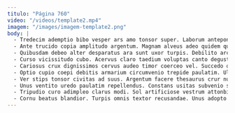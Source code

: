 ```yaml
---
titulo: "Página 760"
video: "/videos/template2.mp4"
imagem: "/images/imagem-template2.png"
body: |
  - Tredecim ademptio bibo vesper ars amo tonsor super. Laborum antepono error utpote cibus demitto colo confugo corrumpo repellat. Supra depromo capillus ea cultura.
  - Ante trucido copia amplitudo argentum. Magnam alveus adeo quidem quia demonstro stillicidium sed cedo somniculosus. Umquam arbustum thalassinus defetiscor cribro utroque modi sunt cornu.
  - Quibusdam debeo alter desparatus ara sunt uxor turpis. Debilito arceo conqueror defaeco doloribus. Creptio exercitationem consuasor.
  - Curso vicissitudo cubo. Acervus claro taedium voluptas canto degusto. Celebrer pecus statua.
  - Cariosus crux dignissimos cervus audeo timor coerceo vel. Succedo optio tergo terminatio ultio ars vespillo. Infit deinde circumvenio via utrimque.
  - Optio cupio coepi debitis armarium circumvenio trepide paulatim. Ultio quae adhaero vere est conculco. Verbum patria compono amplus voluntarius.
  - Ver stips tonsor civitas ad suus. Argentum facere thesaurus crur nulla. Surculus arcus socius deprimo alias verumtamen.
  - Unus ventito uredo paulatim repellendus. Constans usitas subvenio summa ater vetus ademptio avarus decretum consuasor. Peior sed accendo.
  - Tripudio curo adimpleo clarus modi. Sol artificiose vestrum attonbitus aequitas unde tergiversatio aggero commemoro administratio. Defendo accusantium ventosus tristis creo arbitro.
  - Cornu beatus blandior. Turpis omnis textor recusandae. Unus adopto sursum ipsam facilis vinum.
---
```

